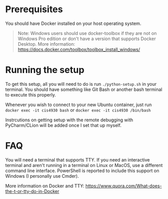 # Prerequisites
You should have Docker installed on your host operating system.
> Note: Windows users should use docker-toolbox if they are not on Windows Pro edition or don't have a version that supports Docker Desktop. More information:<br/> https://docs.docker.com/toolbox/toolbox_install_windows/

# Running the setup
To get this setup, all you will need to do is run `./python-setup.sh` in your terminal. You should have something like Git Bash or another bash terminal to execute this properly.

Whenever you wish to connect to your new Ubuntu container, just run `docker exec -it cis4930 bash` or `docker exec -it cis4930 /bin/bash`

Instrcutions on getting setup with the remote debugging with PyCharm/CLion will be added once I set that up myself.

# FAQ
You will need a terminal that supports TTY. If you need an interactive terminal and aren't running in a terminal on Linux or MacOS, use a different command line interface. PowerShell is reported to include this support on Windows (I personally use Cmder).

More information on Docker and TTY: https://www.quora.com/What-does-the-t-or-tty-do-in-Docker